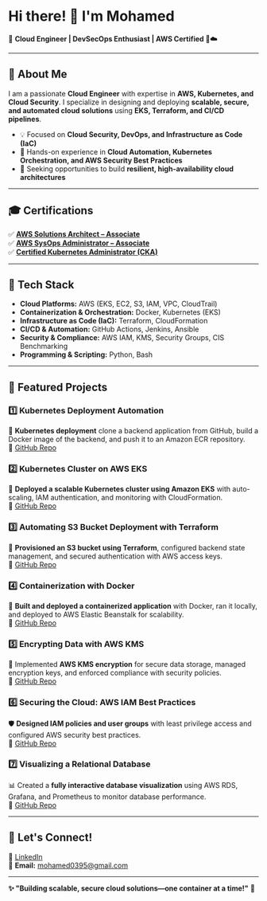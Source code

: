 # Hi there! 👋 I'm Mohamed  

🚀 **Cloud Engineer | DevSecOps Enthusiast | AWS Certified 🔐☁️**  

---

## 🤍 About Me  
I am a passionate **Cloud Engineer** with expertise in **AWS, Kubernetes, and Cloud Security**. I specialize in designing and deploying **scalable, secure, and automated cloud solutions** using **EKS, Terraform, and CI/CD pipelines**.  

- 💡 Focused on **Cloud Security, DevOps, and Infrastructure as Code (IaC)**  
- 🚀 Hands-on experience in **Cloud Automation, Kubernetes Orchestration, and AWS Security Best Practices**  
- 🎯 Seeking opportunities to build **resilient, high-availability cloud architectures**  

---

## 🎓 Certifications  
✅ [**AWS Solutions Architect – Associate**](https://www.credly.com/badges/cd639be7-63a3-40cc-8c35-55e1ff18717b/public_url)  
✅ [**AWS SysOps Administrator – Associate**](https://www.credly.com/badges/11c74b83-3679-4748-b4a0-96bb952c44ad/public_url)  
✅ [**Certified Kubernetes Administrator (CKA)**](https://www.credly.com/badges/760321ff-dd42-4a98-91de-7d306c99d6ed/public_url)  

---

## 🏢 Tech Stack  
- **Cloud Platforms:** AWS (EKS, EC2, S3, IAM, VPC, CloudTrail)  
- **Containerization & Orchestration:** Docker, Kubernetes (EKS)  
- **Infrastructure as Code (IaC):** Terraform, CloudFormation  
- **CI/CD & Automation:** GitHub Actions, Jenkins, Ansible  
- **Security & Compliance:** AWS IAM, KMS, Security Groups, CIS Benchmarking  
- **Programming & Scripting:** Python, Bash  

---

## 🚀 Featured Projects  
### **1️⃣ Kubernetes Deployment Automation**  
🛂 **Kubernetes deployment** clone a backend application from GitHub, build a Docker image of the backend, and push it to an Amazon ECR repository.    
🔗 [GitHub Repo](https://github.com/SecureCloudOps/Kubernetes-Deployment)  

### **2️⃣ Kubernetes Cluster on AWS EKS**  
🔱 **Deployed a scalable Kubernetes cluster using Amazon EKS** with auto-scaling, IAM authentication, and monitoring with CloudFormation.  
🔗 [GitHub Repo](https://github.com/SecureCloudOps/KubernetesLab)  

### **3️⃣ Automating S3 Bucket Deployment with Terraform**  
🚀 **Provisioned an S3 bucket using Terraform**, configured backend state management, and secured authentication with AWS access keys.  
🔗 [GitHub Repo](https://github.com/SecureCloudOps/S3-Automated)  

### **4️⃣ Containerization with Docker**  
🐳 **Built and deployed a containerized application** with Docker, ran it locally, and deployed to AWS Elastic Beanstalk for scalability.  
🔗 [GitHub Repo](https://github.com/SecureCloudOps/DockerLab)  

### **5️⃣ Encrypting Data with AWS KMS**  
🔐 Implemented **AWS KMS encryption** for secure data storage, managed encryption keys, and enforced compliance with security policies.  
🔗 [GitHub Repo](https://github.com/SecureCloudOps/AWS-KMS)  

### **6️⃣ Securing the Cloud: AWS IAM Best Practices**  
🛡️ **Designed IAM policies and user groups** with least privilege access and configured AWS security best practices.  
🔗 [GitHub Repo](https://github.com/SecureCloudOps/AWSIAM)  

### **7️⃣ Visualizing a Relational Database**  
📊 Created a **fully interactive database visualization** using AWS RDS, Grafana, and Prometheus to monitor database performance.  
🔗 [GitHub Repo](https://github.com/SecureCloudOps/Database-Visualization)  

---

## 💌 Let's Connect!  
🌟 [LinkedIn](https://www.linkedin.com/in/mohamed-mohamed-81a138a8/)  
📧 **Email:** mohamed0395@gmail.com  

---

**✨ "Building scalable, secure cloud solutions—one container at a time!"** 🚀  

